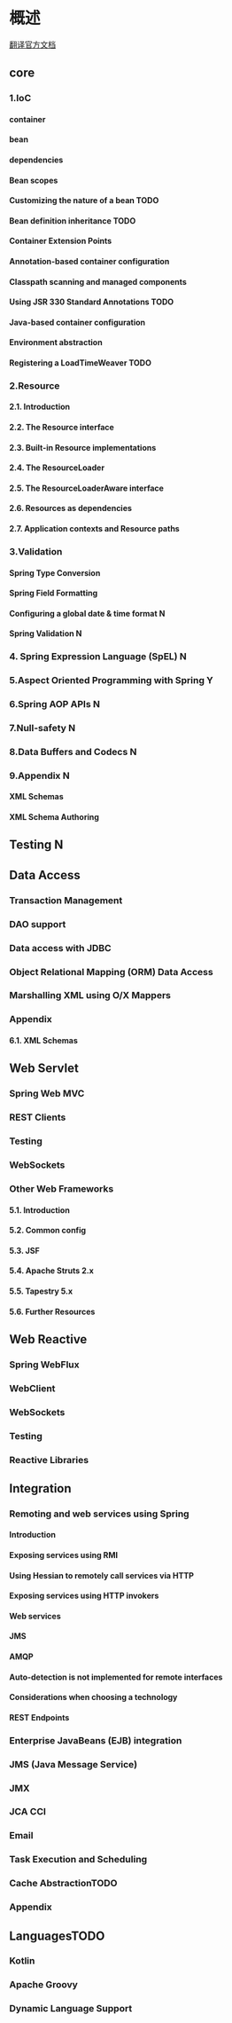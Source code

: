 # 概述

[翻译官方文档](https://docs.spring.io/spring/docs/5.0.x/spring-framework-reference/)

## core

### 1.IoC

#### container

#### bean

#### dependencies

#### Bean scopes

#### Customizing the nature of a bean TODO

#### Bean definition inheritance TODO

#### Container Extension Points

#### Annotation-based container configuration

#### Classpath scanning and managed components

#### Using JSR 330 Standard Annotations TODO

#### Java-based container configuration

#### Environment abstraction

#### Registering a LoadTimeWeaver TODO

### 2.Resource

#### 2.1. Introduction

#### 2.2. The Resource interface

#### 2.3. Built-in Resource implementations

#### 2.4. The ResourceLoader

#### 2.5. The ResourceLoaderAware interface

#### 2.6. Resources as dependencies

#### 2.7. Application contexts and Resource paths

### 3.Validation

#### Spring Type Conversion

#### Spring Field Formatting

#### Configuring a global date & time format N

#### Spring Validation N

### 4. Spring Expression Language (SpEL) N

### 5.Aspect Oriented Programming with Spring Y

### 6.Spring AOP APIs  N

### 7.Null-safety N

### 8.Data Buffers and Codecs N

### 9.Appendix N

#### XML Schemas

#### XML Schema Authoring

## Testing N

## Data Access

### Transaction Management

### DAO support

### Data access with JDBC

### Object Relational Mapping (ORM) Data Access

### Marshalling XML using O/X Mappers

### Appendix

#### 6.1. XML Schemas

## Web Servlet

### Spring Web MVC

### REST Clients

### Testing 

### WebSockets

### Other Web Frameworks

#### 5.1. Introduction

#### 5.2. Common config

#### 5.3. JSF

#### 5.4. Apache Struts 2.x

#### 5.5. Tapestry 5.x

#### 5.6. Further Resources

## Web Reactive

### Spring WebFlux

### WebClient

### WebSockets

### Testing

### Reactive Libraries

## Integration

### Remoting and web services using Spring

#### Introduction

#### Exposing services using RMI

#### Using Hessian to remotely call services via HTTP

#### Exposing services using HTTP invokers

#### Web services

#### JMS

#### AMQP

#### Auto-detection is not implemented for remote interfaces

#### Considerations when choosing a technology

#### REST Endpoints

### Enterprise JavaBeans (EJB) integration

### JMS (Java Message Service)

### JMX

### JCA CCI

### Email

### Task Execution and Scheduling

### Cache AbstractionTODO

### Appendix

## LanguagesTODO

### Kotlin

### Apache Groovy

### Dynamic Language Support